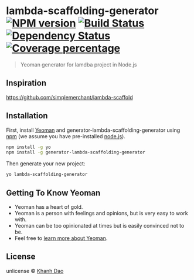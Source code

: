 # lambda-scaffolding-generator [![NPM version][npm-image]][npm-url] [![Build Status][travis-image]][travis-url] [![Dependency Status][daviddm-image]][daviddm-url] [![Coverage percentage][coveralls-image]][coveralls-url]
> Yeoman generator for lamdba project in Node.js

## Inspiration
https://github.com/simplemerchant/lambda-scaffold

## Installation

First, install [Yeoman](http://yeoman.io) and generator-lambda-scaffolding-generator using [npm](https://www.npmjs.com/) (we assume you have pre-installed [node.js](https://nodejs.org/)).

```bash
npm install -g yo
npm install -g generator-lambda-scaffolding-generator
```

Then generate your new project:

```bash
yo lambda-scaffolding-generator
```

## Getting To Know Yeoman

 * Yeoman has a heart of gold.
 * Yeoman is a person with feelings and opinions, but is very easy to work with.
 * Yeoman can be too opinionated at times but is easily convinced not to be.
 * Feel free to [learn more about Yeoman](http://yeoman.io/).

## License

unlicense © [Khanh Dao]()


[npm-image]: https://badge.fury.io/js/generator-lambda-scaffolding-generator.svg
[npm-url]: https://npmjs.org/package/generator-lambda-scaffolding-generator
[travis-image]: https://travis-ci.org/totoro1988/generator-lambda-scaffolding-generator.svg?branch=master
[travis-url]: https://travis-ci.org/totoro1988/generator-lambda-scaffolding-generator
[daviddm-image]: https://david-dm.org/totoro1988/generator-lambda-scaffolding-generator.svg?theme=shields.io
[daviddm-url]: https://david-dm.org/totoro1988/generator-lambda-scaffolding-generator
[coveralls-image]: https://coveralls.io/repos/totoro1988/generator-lambda-scaffolding-generator/badge.svg
[coveralls-url]: https://coveralls.io/r/totoro1988/generator-lambda-scaffolding-generator
